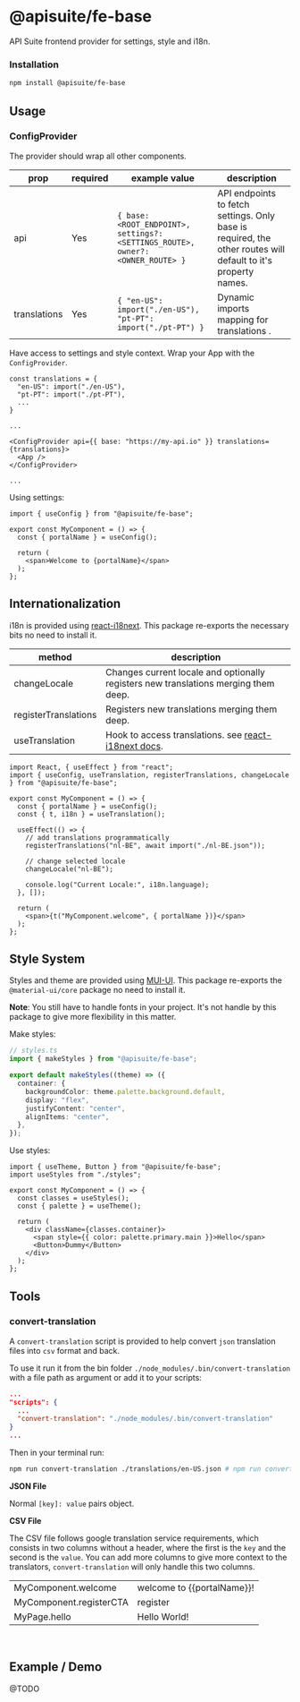 # @apisuite/fe-base

API Suite frontend provider for settings, style and i18n.

### Installation
```bash
npm install @apisuite/fe-base
```

## Usage

### ConfigProvider

The provider should wrap all other components.

| prop | required | example value | description |
|------|----------|-------|-------------|
| api | Yes | `{ base: <ROOT_ENDPOINT>, settings?: <SETTINGS_ROUTE>, owner?: <OWNER_ROUTE> }` | API endpoints to fetch settings. Only base is required, the other routes will default to it's property names. |
| translations | Yes | `{ "en-US": import("./en-US"), "pt-PT": import("./pt-PT") }` | Dynamic imports mapping for translations . |

Have access to settings and style context. Wrap your App with the `ConfigProvider`.

```tsx
const translations = {
  "en-US": import("./en-US"),
  "pt-PT": import("./pt-PT"),
  ...
}

...

<ConfigProvider api={{ base: "https://my-api.io" }} translations={translations}>
  <App />
</ConfigProvider>

...
```

Using settings:

```tsx
import { useConfig } from "@apisuite/fe-base";

export const MyComponent = () => {
  const { portalName } = useConfig();

  return (
    <span>Welcome to {portalName}</span>
  );
};
```

## Internationalization

i18n is provided using [react-i18next](https://react.i18next.com/). This package re-exports the necessary bits no need to install it.

| method | description |
|--------|-------------|
| changeLocale | Changes current locale and optionally registers new translations merging them deep. |
| registerTranslations | Registers new translations merging them deep. |
| useTranslation | Hook to access translations. see [react-i18next docs](https://react.i18next.com/latest/usetranslation-hook).

```tsx
import React, { useEffect } from "react";
import { useConfig, useTranslation, registerTranslations, changeLocale } from "@apisuite/fe-base";

export const MyComponent = () => {
  const { portalName } = useConfig();
  const { t, i18n } = useTranslation();

  useEffect(() => {
    // add translations programmatically
    registerTranslations("nl-BE", await import("./nl-BE.json"));

    // change selected locale
    changeLocale("nl-BE");

    console.log("Current Locale:", i18n.language);
  }, []);

  return (
    <span>{t("MyComponent.welcome", { portalName })}</span>
  );
};
```

## Style System

Styles and theme are provided using [MUI-UI](https://material-ui.com/). This package re-exports the `@material-ui/core` package no need to install it.

**Note**: You still have to handle fonts in your project. It's not handle by this package to give more flexibility in this matter.

Make styles:

```ts
// styles.ts
import { makeStyles } from "@apisuite/fe-base";

export default makeStyles((theme) => ({
  container: {
    backgroundColor: theme.palette.background.default,
    display: "flex",
    justifyContent: "center",
    alignItems: "center",
  },
});
```

Use styles:

```tsx
import { useTheme, Button } from "@apisuite/fe-base";
import useStyles from "./styles";

export const MyComponent = () => {
  const classes = useStyles();
  const { palette } = useTheme();

  return (
    <div className={classes.container}>
      <span style={{ color: palette.primary.main }}>Hello</span>
      <Button>Dummy</Button>
    </div>
  );
};
```

## Tools

### convert-translation

A `convert-translation` script is provided to help convert `json` translation files into `csv` format and back.

To use it run it from the bin folder `./node_modules/.bin/convert-translation` with a file path as argument or add it to your scripts:

```json
...
"scripts": {
  ...
  "convert-translation": "./node_modules/.bin/convert-translation"
}
...
```

Then in your terminal run:

```bash
npm run convert-translation ./translations/en-US.json # npm run convert-translation ./en-US.csv
```

**JSON File**

Normal `[key]: value` pairs object.

**CSV File**

The CSV file follows google translation service requirements, which consists in two columns without a header, where the first is the `key` and the second is the `value`. You can add more columns to give more context to the translators, `convert-translation` will only handle this two columns.

| | |
|-|-|
| MyComponent.welcome | welcome to {{portalName}}! |
| MyComponent.registerCTA | register |
| MyPage.hello | Hello World! |

<a name="release-irrelevant"></a>

<br />

## Example / Demo

@TODO

